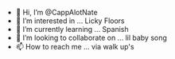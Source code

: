 - 👋 Hi, I’m @CappAlotNate
- 👀 I’m interested in ... Licky Floors 
- 🌱 I’m currently learning ... Spanish 
- 💞️ I’m looking to collaborate on ... lil baby song
- 📫 How to reach me ... via walk up's

<!---
CappAlotNate/CappAlotNate is a ✨ special ✨ repository because its `README.md` (this file) appears on your GitHub profile.
You can click the Preview link to take a look at your changes.
--->
